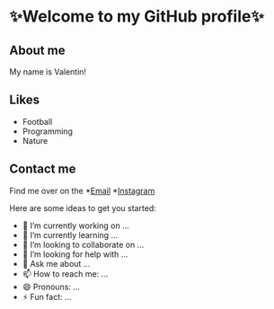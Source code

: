 # ✨Welcome to my GitHub profile✨

## About me
My name is Valentin! 

## Likes
* Football
* Programming
* Nature

## Contact me
Find me over on the 
*[Email]() 
*[Instagram]()

Here are some ideas to get you started:

- 🔭 I’m currently working on ...
- 🌱 I’m currently learning ...
- 👯 I’m looking to collaborate on ...
- 🤔 I’m looking for help with ...
- 💬 Ask me about ...
- 📫 How to reach me: ...
- 😄 Pronouns: ...
- ⚡ Fun fact: ...


